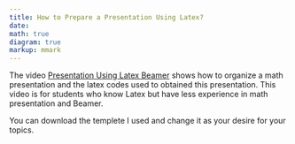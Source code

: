 ```yaml
---
title: How to Prepare a Presentation Using Latex?
date: 
math: true
diagram: true
markup: mmark
---
```


The video <a href="https://www.awesomescreenshot.com/video/9069678?key=ce8d81fbf50448ec951dffc94666c42a" target="_blank"> Presentation Using Latex Beamer</a> shows how to organize a math presentation and the latex codes used to obtained this presentation. This video is for students who know Latex but have less experience in math presentation and Beamer.

You can download the templete I used and change it as your desire for your topics.



